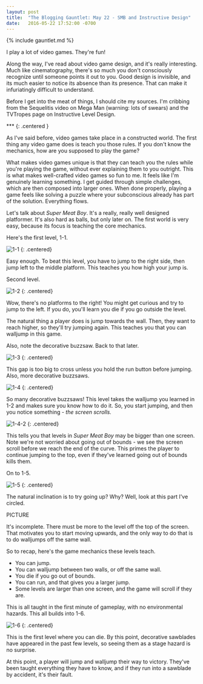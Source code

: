 ```yaml
---
layout: post
title:  "The Blogging Gauntlet: May 22 - SMB and Instructive Design"
date:   2016-05-22 17:52:00 -0700
---
```


{% include gauntlet.md %}

I play a lot of video games. They're fun!

Along the way, I've read about video game design, and it's really
interesting. Much like cinematography, there's so
much you don't consciously recognize until someone points it out
to you. Good design is invisible, and its much easier to notice its
absence than its presence.
That can make it infuriatingly difficult to understand.

Before I get into the meat of things, I should cite my sources. I'm cribbing
from the Sequelitis video on Mega Man (warning: lots of swears) and
the TVTropes page on Instructive Level Design.

\*\*\*
{: .centered }

As I've said before, video games take place in a constructed world.
The first thing any video game does is teach you those rules.
If you don't know the mechanics, how are you supposed to play the game?

What makes video games unique is that they can teach you the rules while
you're playing the game, without ever explaining them to you outright.
This is what makes well-crafted video games so fun to me.
It feels like I'm genuinely learning something.
I get guided through simple challenges, which are then composed into
larger ones. When done properly, playing a game feels like solving a
puzzle where your subconscious already has part of the solution.
Everything flows.

Let's talk about *Super Meat Boy*. It's a really, really well designed platformer.
It's also hard as balls, but only later on. The first world is very easy, because
its focus is teaching the core mechanics.

Here's the first level, 1-1.

![1-1](/public/may22/1-1.jpg)
{: .centered}

Easy enough. To beat this level, you have to jump to the right side,
then jump left to the middle platform. This teaches you how high
your jump is.

Second level.

![1-2](/public/may22/1-2.jpg)
{: .centered}

Wow, there's no platforms to the right! You might get curious and
try to jump to the left. If you do, you'll learn you die if you
go outside the level.

The natural thing a player does is jump towards the wall. Then, they
want to reach higher, so they'll try jumping again. This teaches you that
you can walljump in this game.

Also, note the decorative buzzsaw. Back to that later.

![1-3](/public/may22/1-3.jpg)
{: .centered}

This gap is too big to cross unless you hold the run button before jumping.
Also, more decorative buzzsaws.

![1-4](/public/may22/1-4.jpg)
{: .centered}

So many decorative buzzsaws! This level takes the walljump you learned
in 1-2 and makes sure you know how to do it. So, you start jumping, and
then you notice something - *the screen scrolls.*

![1-4-2](/public/may22/1-4-2.jpg)
{: .centered}

This tells you that levels in *Super Meat Boy* may be bigger than one
screen. Note we're not worried about going out of bounds - we see the screen
scroll before we reach the end of the curve. This primes the player to
continue jumping to the top, even if they've learned going out
of bounds kills them.

On to 1-5.

![1-5](/public/may22/1-5.jpg)
{: .centered}

The natural inclination is to try going up? Why? Well, look at this part
I've circled.

PICTURE

It's incomplete. There must be more to the level off the top of the screen.
That motivates you to start moving upwards, and the only way to do that is
to do walljumps off the same wall.

So to recap, here's the game mechanics these levels teach.

* You can jump.
* You can walljump between two walls, or off the same wall.
* You die if you go out of bounds.
* You can run, and that gives you a larger jump.
* Some levels are larger than one screen, and the game will scroll if they are.

This is all taught in the first minute of gameplay, with no environmental
hazards. This all builds into 1-6.

![1-6](/public/may22/1-6.jpg)
{: .centered}

This is the first level where you can die. By this point, decorative sawblades
have appeared in the past few levels, so seeing them as a stage hazard is no
surprise.

At this point, a player will jump and walljump their way to victory. They've
been taught everything they have to know, and if they run into a sawblade by
accident, it's their fault.

